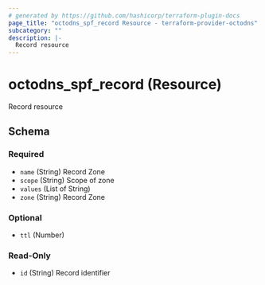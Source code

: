 ```yaml
---
# generated by https://github.com/hashicorp/terraform-plugin-docs
page_title: "octodns_spf_record Resource - terraform-provider-octodns"
subcategory: ""
description: |-
  Record resource
---
```


# octodns_spf_record (Resource)

Record resource



<!-- schema generated by tfplugindocs -->
## Schema

### Required

- `name` (String) Record Zone
- `scope` (String) Scope of zone
- `values` (List of String)
- `zone` (String) Record Zone

### Optional

- `ttl` (Number)

### Read-Only

- `id` (String) Record identifier
